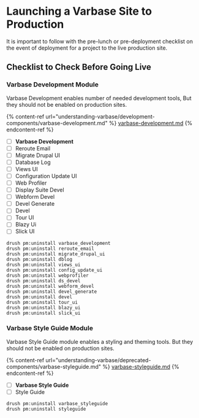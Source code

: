 # Launching a Varbase Site to Production

It is important to follow with the pre-lunch or pre-deployment checklist on the event of deployment for a project to the live production site.

## Checklist to Check Before Going Live

### Varbase Development Module

Varbase Development enables number of needed development tools, But they should not be enabled on production sites.

{% content-ref url="understanding-varbase/development-components/varbase-development.md" %}
[varbase-development.md](understanding-varbase/development-components/varbase-development.md)
{% endcontent-ref %}

* [ ] **Varbase Development**&#x20;
* [ ] Reroute Email
* [ ] Migrate Drupal UI
* [ ] Database Log
* [ ] Views UI
* [ ] Configuration Update UI
* [ ] Web Profiler
* [ ] Display Suite Devel
* [ ] Webform Devel
* [ ] Devel Generate
* [ ] Devel
* [ ] Tour UI
* [ ] Blazy Ui
* [ ] Slick UI

```
drush pm:uninstall varbase_development
drush pm:uninstall reroute_email
drush pm:uninstall migrate_drupal_ui
drush pm:uninstall dblog
drush pm:uninstall views_ui
drush pm:uninstall config_update_ui
drush pm:uninstall webprofiler
drush pm:uninstall ds_devel
drush pm:uninstall webform_devel
drush pm:uninstall devel_generate
drush pm:uninstall devel
drush pm:uninstall tour_ui
drush pm:uninstall blazy_ui
drush pm:uninstall slick_ui
```

### **Varbase Style Guide Module**

Varbase Style Guide module enables a styling and theming tools. But they should not be enabled on production sites.

{% content-ref url="understanding-varbase/deprecated-components/varbase-styleguide.md" %}
[varbase-styleguide.md](understanding-varbase/deprecated-components/varbase-styleguide.md)
{% endcontent-ref %}

* [ ] **Varbase Style Guide**
* [ ] Style Guide

```
drush pm:uninstall varbase_styleguide
drush pm:uninstall styleguide
```

